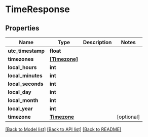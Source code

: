 # TimeResponse


## Properties

Name | Type | Description | Notes
------------ | ------------- | ------------- | -------------
**utc_timestamp** | **float** |  | 
**timezones** | [**[Timezone]**](Timezone.md) |  | 
**local_hours** | **int** |  | 
**local_minutes** | **int** |  | 
**local_seconds** | **int** |  | 
**local_day** | **int** |  | 
**local_month** | **int** |  | 
**local_year** | **int** |  | 
**timezone** | [**Timezone**](Timezone.md) |  | [optional] 

[[Back to Model list]](../#documentation-for-models) [[Back to API list]](../#documentation-for-api-endpoints) [[Back to README]](../)


